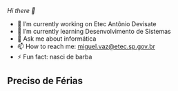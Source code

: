   *Hi there 👋*
- 🔭 I’m currently working on Etec Antônio Devisate 
- 🌱 I’m currently learning Desenvolvimento de Sistemas
- 💬 Ask me about informática
- 📫 How to reach me: miguel.vaz@etec.sp.gov.br
- ⚡ Fun fact: nasci de barba

## Preciso de Férias 
<!--
**MigVazEtec/MigVazEtec** is a ✨ _special_ ✨ repository because its `README.md` (this file) appears on your GitHub profile.

Here are some ideas to get you started:
 
- 👯 I’m looking to collaborate on ...
- 🤔 I’m looking for help with ...
- 😄 Pronouns: ...
-->
